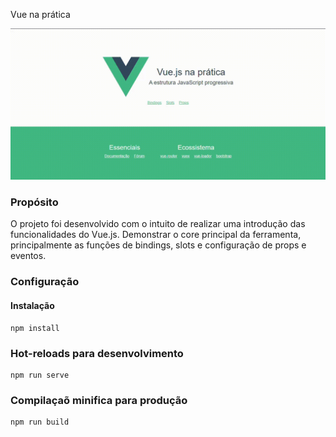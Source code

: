 Vue na prática

<p align="center">
  <img src="https://raw.githubusercontent.com/cris-scheib/vue-in-practice/main/public/Vue.js.gif">
</p>


### Propósito
O projeto foi desenvolvido com o intuito de realizar uma introdução das funcionalidades do Vue.js. 
Demonstrar o core principal da ferramenta, principalmente as funções de bindings, slots e configuração de props e eventos.

### Configuração

#### Instalação

```
npm install
```

### Hot-reloads para desenvolvimento
```
npm run serve
```

### Compilaçaõ minifica para produção
```
npm run build
```
